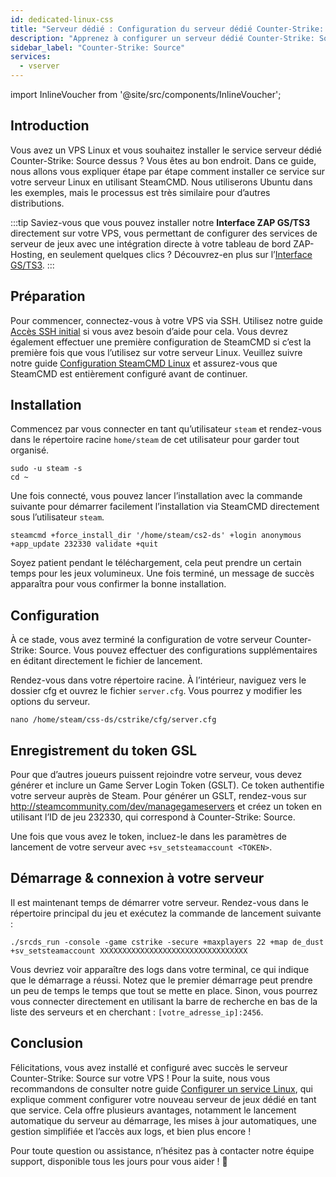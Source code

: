 ```yaml
---
id: dedicated-linux-css
title: "Serveur dédié : Configuration du serveur dédié Counter-Strike: Source sous Linux"
description: "Apprenez à configurer un serveur dédié Counter-Strike: Source sur votre VPS Linux pour une expérience de jeu fluide → Découvrez-le maintenant"
sidebar_label: "Counter-Strike: Source"
services:
  - vserver
---
```


import InlineVoucher from '@site/src/components/InlineVoucher';

## Introduction
Vous avez un VPS Linux et vous souhaitez installer le service serveur dédié Counter-Strike: Source dessus ? Vous êtes au bon endroit. Dans ce guide, nous allons vous expliquer étape par étape comment installer ce service sur votre serveur Linux en utilisant SteamCMD. Nous utiliserons Ubuntu dans les exemples, mais le processus est très similaire pour d’autres distributions.

:::tip
Saviez-vous que vous pouvez installer notre **Interface ZAP GS/TS3** directement sur votre VPS, vous permettant de configurer des services de serveur de jeux avec une intégration directe à votre tableau de bord ZAP-Hosting, en seulement quelques clics ? Découvrez-en plus sur l’[Interface GS/TS3](dedicated-linux-gs-interface.md).
:::

<InlineVoucher />

## Préparation

Pour commencer, connectez-vous à votre VPS via SSH. Utilisez notre guide [Accès SSH initial](dedicated-linux-ssh.md) si vous avez besoin d’aide pour cela. Vous devrez également effectuer une première configuration de SteamCMD si c’est la première fois que vous l’utilisez sur votre serveur Linux. Veuillez suivre notre guide [Configuration SteamCMD Linux](dedicated-linux-steamcmd.md) et assurez-vous que SteamCMD est entièrement configuré avant de continuer.

## Installation

Commencez par vous connecter en tant qu’utilisateur `steam` et rendez-vous dans le répertoire racine `home/steam` de cet utilisateur pour garder tout organisé.
```
sudo -u steam -s
cd ~
```

Une fois connecté, vous pouvez lancer l’installation avec la commande suivante pour démarrer facilement l’installation via SteamCMD directement sous l’utilisateur `steam`.
```
steamcmd +force_install_dir '/home/steam/cs2-ds' +login anonymous +app_update 232330 validate +quit
```

Soyez patient pendant le téléchargement, cela peut prendre un certain temps pour les jeux volumineux. Une fois terminé, un message de succès apparaîtra pour vous confirmer la bonne installation.

## Configuration

À ce stade, vous avez terminé la configuration de votre serveur Counter-Strike: Source. Vous pouvez effectuer des configurations supplémentaires en éditant directement le fichier de lancement.

Rendez-vous dans votre répertoire racine. À l’intérieur, naviguez vers le dossier cfg et ouvrez le fichier `server.cfg`. Vous pourrez y modifier les options du serveur.
```
nano /home/steam/css-ds/cstrike/cfg/server.cfg
```

## Enregistrement du token GSL

Pour que d’autres joueurs puissent rejoindre votre serveur, vous devez générer et inclure un Game Server Login Token (GSLT). Ce token authentifie votre serveur auprès de Steam. Pour générer un GSLT, rendez-vous sur http://steamcommunity.com/dev/managegameservers et créez un token en utilisant l’ID de jeu 232330, qui correspond à Counter-Strike: Source.

Une fois que vous avez le token, incluez-le dans les paramètres de lancement de votre serveur avec `+sv_setsteamaccount <TOKEN>`.

## Démarrage & connexion à votre serveur

Il est maintenant temps de démarrer votre serveur. Rendez-vous dans le répertoire principal du jeu et exécutez la commande de lancement suivante :
```
./srcds_run -console -game cstrike -secure +maxplayers 22 +map de_dust +sv_setsteamaccount XXXXXXXXXXXXXXXXXXXXXXXXXXXXXXXXX
```

Vous devriez voir apparaître des logs dans votre terminal, ce qui indique que le démarrage a réussi. Notez que le premier démarrage peut prendre un peu de temps le temps que tout se mette en place. Sinon, vous pourrez vous connecter directement en utilisant la barre de recherche en bas de la liste des serveurs et en cherchant : `[votre_adresse_ip]:2456`.

## Conclusion

Félicitations, vous avez installé et configuré avec succès le serveur Counter-Strike: Source sur votre VPS ! Pour la suite, nous vous recommandons de consulter notre guide [Configurer un service Linux](dedicated-linux-create-gameservice.md), qui explique comment configurer votre nouveau serveur de jeux dédié en tant que service. Cela offre plusieurs avantages, notamment le lancement automatique du serveur au démarrage, les mises à jour automatiques, une gestion simplifiée et l’accès aux logs, et bien plus encore !

Pour toute question ou assistance, n’hésitez pas à contacter notre équipe support, disponible tous les jours pour vous aider ! 🙂

<InlineVoucher />